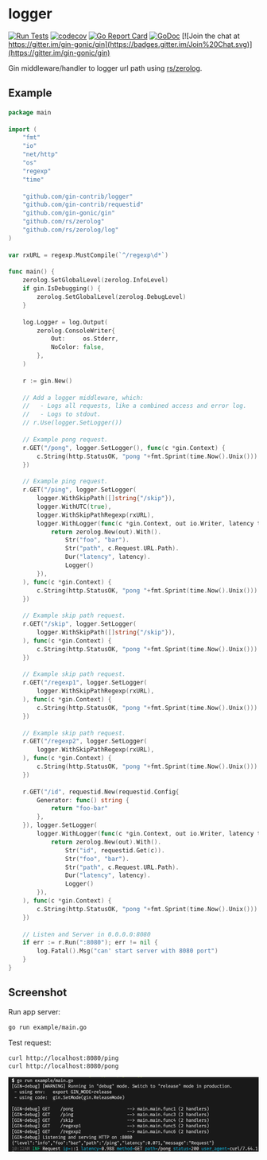# logger

[![Run Tests](https://github.com/gin-contrib/logger/actions/workflows/go.yml/badge.svg?branch=master)](https://github.com/gin-contrib/logger/actions/workflows/go.yml)
[![codecov](https://codecov.io/gh/gin-contrib/logger/branch/master/graph/badge.svg)](https://codecov.io/gh/gin-contrib/logger)
[![Go Report Card](https://goreportcard.com/badge/github.com/gin-contrib/logger)](https://goreportcard.com/report/github.com/gin-contrib/logger)
[![GoDoc](https://godoc.org/github.com/gin-contrib/logger?status.svg)](https://godoc.org/github.com/gin-contrib/logger)
[![Join the chat at https://gitter.im/gin-gonic/gin](https://badges.gitter.im/Join%20Chat.svg)](https://gitter.im/gin-gonic/gin)

Gin middleware/handler to logger url path using [rs/zerolog](https://github.com/rs/zerolog).

## Example

```go
package main

import (
	"fmt"
	"io"
	"net/http"
	"os"
	"regexp"
	"time"

	"github.com/gin-contrib/logger"
	"github.com/gin-contrib/requestid"
	"github.com/gin-gonic/gin"
	"github.com/rs/zerolog"
	"github.com/rs/zerolog/log"
)

var rxURL = regexp.MustCompile(`^/regexp\d*`)

func main() {
	zerolog.SetGlobalLevel(zerolog.InfoLevel)
	if gin.IsDebugging() {
		zerolog.SetGlobalLevel(zerolog.DebugLevel)
	}

	log.Logger = log.Output(
		zerolog.ConsoleWriter{
			Out:     os.Stderr,
			NoColor: false,
		},
	)

	r := gin.New()

	// Add a logger middleware, which:
	//   - Logs all requests, like a combined access and error log.
	//   - Logs to stdout.
	// r.Use(logger.SetLogger())

	// Example pong request.
	r.GET("/pong", logger.SetLogger(), func(c *gin.Context) {
		c.String(http.StatusOK, "pong "+fmt.Sprint(time.Now().Unix()))
	})

	// Example ping request.
	r.GET("/ping", logger.SetLogger(
		logger.WithSkipPath([]string{"/skip"}),
		logger.WithUTC(true),
		logger.WithSkipPathRegexp(rxURL),
		logger.WithLogger(func(c *gin.Context, out io.Writer, latency time.Duration) zerolog.Logger {
			return zerolog.New(out).With().
				Str("foo", "bar").
				Str("path", c.Request.URL.Path).
				Dur("latency", latency).
				Logger()
		}),
	), func(c *gin.Context) {
		c.String(http.StatusOK, "pong "+fmt.Sprint(time.Now().Unix()))
	})

	// Example skip path request.
	r.GET("/skip", logger.SetLogger(
		logger.WithSkipPath([]string{"/skip"}),
	), func(c *gin.Context) {
		c.String(http.StatusOK, "pong "+fmt.Sprint(time.Now().Unix()))
	})

	// Example skip path request.
	r.GET("/regexp1", logger.SetLogger(
		logger.WithSkipPathRegexp(rxURL),
	), func(c *gin.Context) {
		c.String(http.StatusOK, "pong "+fmt.Sprint(time.Now().Unix()))
	})

	// Example skip path request.
	r.GET("/regexp2", logger.SetLogger(
		logger.WithSkipPathRegexp(rxURL),
	), func(c *gin.Context) {
		c.String(http.StatusOK, "pong "+fmt.Sprint(time.Now().Unix()))
	})

	r.GET("/id", requestid.New(requestid.Config{
		Generator: func() string {
			return "foo-bar"
		},
	}), logger.SetLogger(
		logger.WithLogger(func(c *gin.Context, out io.Writer, latency time.Duration) zerolog.Logger {
			return zerolog.New(out).With().
				Str("id", requestid.Get(c)).
				Str("foo", "bar").
				Str("path", c.Request.URL.Path).
				Dur("latency", latency).
				Logger()
		}),
	), func(c *gin.Context) {
		c.String(http.StatusOK, "pong "+fmt.Sprint(time.Now().Unix()))
	})

	// Listen and Server in 0.0.0.0:8080
	if err := r.Run(":8080"); err != nil {
		log.Fatal().Msg("can' start server with 8080 port")
	}
}
```

## Screenshot

Run app server:

```sh
go run example/main.go
```

Test request:

```sh
curl http://localhost:8080/ping
curl http://localhost:8080/pong
```

![screenshot](./images/screen.png)
